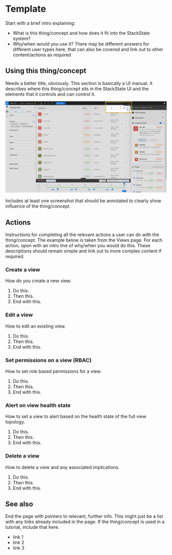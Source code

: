 # Template

Start with a brief intro explaining:
- What is this thing/concept and how does it fit into the StackState system?
- Why/when would you use it? There may be different answers for different user types here, that can also be covered and link out to other content/actions as required


## Using this thing/concept

Needs a better title, obviously. This section is basically a UI manual. It describes where this thing/concept sits in the StackState UI and the elements that it controls and can control it.

![thing/concept where](/.gitbook/assets/basic_filtering_list.png)

Includes at least one screenshot that should be annotated to clearly show influence of the thing/concept.

## Actions

Instructions for completing all the relevant actions a user can do with the thing/concept. The example below is taken from the Views page. For each action, open with an intro line of why/when you would do this. These descriptions should remain simple and link out to more complex content if required.

### Create a view

How do you create a new view.

1. Do this.
2. Then this.
3. End with this.

### Edit a view

How to edit an existing view.

1. Do this.
2. Then this.
3. End with this.

### Set permissions on a view (RBAC)

How to set role based permissions for a view.

1. Do this.
2. Then this.
3. End with this.

### Alert on view health state

How to set a view to alert based on the health state of the full view topology.

1. Do this.
2. Then this.
3. End with this.

### Delete a view

How to delete a view and any associated implications.

1. Do this.
2. Then this.
3. End with this.

## See also

End the page with pointers to relevant, further info. This might just be a list with any links already included in the page. If the thing/concept is used in a tutorial, include that here.

- link 1
- link 2
- link 3
